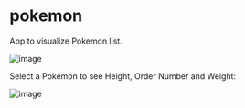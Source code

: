 # pokemon

App to visualize Pokemon list.

![image](https://github.com/luife100/pokemon/assets/32078506/d5b33613-a36a-4205-b672-2a2b4efce446)

Select a Pokemon to see Height, Order Number and Weight: 

![image](https://github.com/luife100/pokemon/assets/32078506/69e9efb1-491f-4811-ab78-15e65a56713c)
